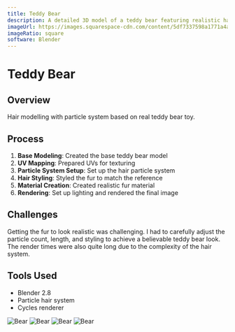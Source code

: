 ```yaml
---
title: Teddy Bear
description: A detailed 3D model of a teddy bear featuring realistic hair simulation using Blender's particle system.
imageUrl: https://images.squarespace-cdn.com/content/5df7337598a1771a4a73ef26/1590806202203-0KVBKWYEMEAY48QHPSGH/Bear+Image+7.png?content-type=image%2Fpng
imageRatio: square
software: Blender
---
```


# Teddy Bear

## Overview
Hair modelling with particle system based on real teddy bear toy.

## Process
1. **Base Modeling**: Created the base teddy bear model
2. **UV Mapping**: Prepared UVs for texturing
3. **Particle System Setup**: Set up the hair particle system
4. **Hair Styling**: Styled the fur to match the reference
5. **Material Creation**: Created realistic fur material
6. **Rendering**: Set up lighting and rendered the final image

## Challenges
Getting the fur to look realistic was challenging. I had to carefully adjust the particle count, length, and styling to achieve a believable teddy bear look. The render times were also quite long due to the complexity of the hair system.

## Tools Used
- Blender 2.8
- Particle hair system
- Cycles renderer
<div class="image-grid-1column">
    <img 
      src="https://jmxcp80fkrvvffbg.public.blob.vercel-storage.com/TeddyBear/BearImage54.png" 
      alt="Bear"
      class=""  
    />
    <img 
      src="https://jmxcp80fkrvvffbg.public.blob.vercel-storage.com/TeddyBear/BearImage77.png" 
      alt="Bear"
      class=""  
    />
    <img 
      src="https://jmxcp80fkrvvffbg.public.blob.vercel-storage.com/TeddyBear/BearImage67.png" 
      alt="Bear"
      class=""  
    />
    <img 
      src="https://jmxcp80fkrvvffbg.public.blob.vercel-storage.com/TeddyBear/BearImage84.png" 
      alt="Bear"
      class=""  
    />
    </div>
